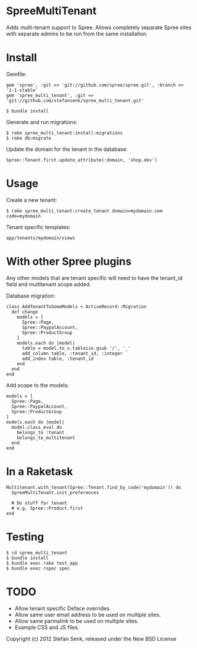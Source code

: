 SpreeMultiTenant
================

Adds multi-tenant support to Spree. Allows completely separate Spree sites with separate admins to be run from the same installation.


Install
=======

Gemfile:

    gem 'spree', :git => 'git://github.com/spree/spree.git', :branch => '1-1-stable'
    gem 'spree_multi_tenant', :git => 'git://github.com/stefansenk/spree_multi_tenant.git'

    $ bundle install


Generate and run migrations:

    $ rake spree_multi_tenant:install:migrations
    $ rake db:migrate


Update the domain for the tenant in the database:

    Spree::Tenant.first.update_attribute(:domain, 'shop.dev')
    

Usage
=====

Create a new tenant:

    $ rake spree_multi_tenant:create_tenant domain=mydomain.com code=mydomain
    

Tenant specific templates:

    app/tenants/mydomain/views


With other Spree plugins
========================

Any other models that are tenant specific will need to have the tenant\_id field and multitenant scope added. 

Database migration:

    class AddTenantToSomeModels < ActiveRecord::Migration
      def change
        models = [
          Spree::Page,
          Spree::PaypalAccount,
          Spree::ProductGroup
        ]
        models.each do |model|
          table = model.to_s.tableize.gsub '/', '_'
          add_column table, :tenant_id, :integer
          add_index table, :tenant_id
        end
      end
    end

Add scope to the models:
    
    models = [
      Spree::Page,
      Spree::PaypalAccount,
      Spree::ProductGroup
    ]
    models.each do |model|
      model.class_eval do
        belongs_to :tenant
        belongs_to_multitenant
      end
    end


In a Raketask
=============

    Multitenant.with_tenant(Spree::Tenant.find_by_code('mydomain')) do
      SpreeMultiTenant.init_preferences

      # Do stuff for tenant
      # e.g. Spree::Product.first
    end


Testing
=======

    $ cd spree_multi_tenant
    $ bundle install
    $ bundle exec rake test_app
    $ bundle exec rspec spec



TODO
====

- Allow tenant specific Deface overrides.
- Allow same user email address to be used on multiple sites.
- Allow same parmalink to be used on multiple sites.
- Example CSS and JS files.



Copyright (c) 2012 Stefan Senk, released under the New BSD License
